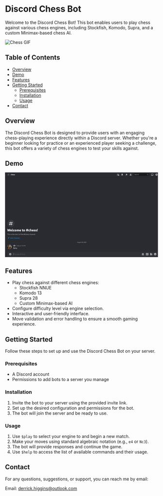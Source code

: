 # Discord Chess Bot

Welcome to the Discord Chess Bot! This bot enables users to play chess against various chess engines, including Stockfish, Komodo, Supra, and a custom Minimax-based chess AI.

![Chess GIF](images/chess-chesscom.gif)

## Table of Contents

- [Overview](#overview)
- [Demo](#demo)
- [Features](#features)
- [Getting Started](#getting-started)
  - [Prerequisites](#prerequisites)
  - [Installation](#installation)
  - [Usage](#usage)
- [Contact](#contact)

## Overview

The Discord Chess Bot is designed to provide users with an engaging chess-playing experience directly within a Discord server. Whether you're a beginner looking for practice or an experienced player seeking a challenge, this bot offers a variety of chess engines to test your skills against.

## Demo
![Demo GIF](images/DiscordChessDemo.gif)

## Features

- Play chess against different chess engines:
  - Stockfish NNUE
  - Komodo 13
  - Supra 28
  - Custom Minimax-based AI
- Configure difficulty level via engine selection.
- Interactive and user-friendly interface.
- Move validation and error handling to ensure a smooth gaming experience.

## Getting Started

Follow these steps to set up and use the Discord Chess Bot on your server.

### Prerequisites

- A Discord account
- Permissions to add bots to a server you manage

### Installation

1. Invite the bot to your server using the provided invite link.
2. Set up the desired configuration and permissions for the bot.
3. The bot will join the server and be ready to use.

### Usage

1. Use `$play` to select your engine to and begin a new match.
2. Make your moves using standard algebraic notation (e.g., `e4` or `Nc3`).
3. The bot will provide responses and continue the game.
4. Use `$help` to access the list of available commands and their usage.

## Contact

For any questions, suggestions, or support, you can reach me by email:

Email: derrick.higgins@outlook.com
